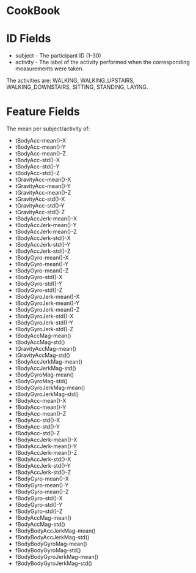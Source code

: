 # CookBook
 
# ID Fields
* subject - The participant ID (1-30)
* activity - The label of the activity performed when the corresponding measurements were taken.

The activities are: WALKING, WALKING_UPSTAIRS, WALKING_DOWNSTAIRS, SITTING, STANDING, LAYING.

# Feature Fields
The mean per subject/activity of: 

* tBodyAcc-mean()-X 
* tBodyAcc-mean()-Y
* tBodyAcc-mean()-Z 
* tBodyAcc-std()-X 
* tBodyAcc-std()-Y 
* tBodyAcc-std()-Z 
* tGravityAcc-mean()-X
* tGravityAcc-mean()-Y 
* tGravityAcc-mean()-Z 
* tGravityAcc-std()-X 
* tGravityAcc-std()-Y 
* tGravityAcc-std()-Z 
* tBodyAccJerk-mean()-X 
* tBodyAccJerk-mean()-Y 
* tBodyAccJerk-mean()-Z 
* tBodyAccJerk-std()-X 
* tBodyAccJerk-std()-Y 
* tBodyAccJerk-std()-Z
* tBodyGyro-mean()-X 
* tBodyGyro-mean()-Y
* tBodyGyro-mean()-Z
* tBodyGyro-std()-X 
* tBodyGyro-std()-Y 
* tBodyGyro-std()-Z 
* tBodyGyroJerk-mean()-X 
* tBodyGyroJerk-mean()-Y 
* tBodyGyroJerk-mean()-Z 
* tBodyGyroJerk-std()-X 
* tBodyGyroJerk-std()-Y 
* tBodyGyroJerk-std()-Z
* tBodyAccMag-mean() 
* tBodyAccMag-std()
* tGravityAccMag-mean()
* tGravityAccMag-std() 
* tBodyAccJerkMag-mean()
* tBodyAccJerkMag-std()
* tBodyGyroMag-mean()
* tBodyGyroMag-std() 
* tBodyGyroJerkMag-mean()
* tBodyGyroJerkMag-std() 
* fBodyAcc-mean()-X
* fBodyAcc-mean()-Y 
* fBodyAcc-mean()-Z 
* fBodyAcc-std()-X 
* fBodyAcc-std()-Y
* fBodyAcc-std()-Z 
* fBodyAccJerk-mean()-X 
* fBodyAccJerk-mean()-Y
* fBodyAccJerk-mean()-Z
* fBodyAccJerk-std()-X
* fBodyAccJerk-std()-Y 
* fBodyAccJerk-std()-Z
* fBodyGyro-mean()-X 
* fBodyGyro-mean()-Y 
* fBodyGyro-mean()-Z
* fBodyGyro-std()-X 
* fBodyGyro-std()-Y 
* fBodyGyro-std()-Z 
* fBodyAccMag-mean() 
* fBodyAccMag-std() 
* fBodyBodyAccJerkMag-mean()
* fBodyBodyAccJerkMag-std()
* fBodyBodyGyroMag-mean()
* fBodyBodyGyroMag-std() 
* fBodyBodyGyroJerkMag-mean()
* fBodyBodyGyroJerkMag-std()
